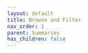 ```yaml
---
layout: default
title: Browse and Filter
nav_order: 1
parent: Summaries
has_children: false
---
```

